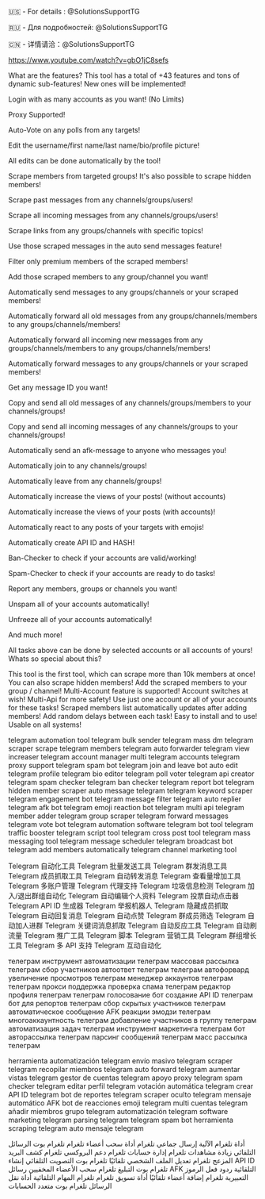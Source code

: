 🇺🇸 - For details : @SolutionsSupportTG

🇷🇺 - Для подробностей: @SolutionsSupportTG

🇨🇳 - 详情请洽：@SolutionsSupportTG

https://www.youtube.com/watch?v=gbO1jC8sefs

What are the features? This tool has a total of +43 features and tons of dynamic sub-features! New ones will be implemented!

Login with as many accounts as you want! (No Limits)

Proxy Supported!

Auto-Vote on any polls from any targets!

Edit the username/first name/last name/bio/profile picture!

All edits can be done automatically by the tool!

Scrape members from targeted groups! It's also possible to scrape hidden members!

Scrape past messages from any channels/groups/users!

Scrape all incoming messages from any channels/groups/users!

Scrape links from any groups/channels with specific topics!

Use those scraped messages in the auto send messages feature!

Filter only premium members of the scraped members!

Add those scraped members to any group/channel you want!

Automatically send messages to any groups/channels or your scraped members!

Automatically forward all old messages from any groups/channels/members to any groups/channels/members!

Automatically forward all incoming new messages from any groups/channels/members to any groups/channels/members!

Automatically forward messages to any groups/channels or your scraped members!

Get any message ID you want!

Copy and send all old messages of any channels/groups/members to your channels/groups!

Copy and send all incoming messages of any channels/groups to your channels/groups!

Automatically send an afk-message to anyone who messages you!

Automatically join to any channels/groups!

Automatically leave from any channels/groups!

Automatically increase the views of your posts! (without accounts)

Automatically increase the views of your posts (with accounts)!

Automatically react to any posts of your targets with emojis!

Automatically create API ID and HASH!

Ban-Checker to check if your accounts are valid/working!

Spam-Checker to check if your accounts are ready to do tasks!

Report any members, groups or channels you want!

Unspam all of your accounts automatically!

Unfreeze all of your accounts automatically!

And much more!

All tasks above can be done by selected accounts or all accounts of yours!
Whats so special about this?

This tool is the first tool, which can scrape more than 10k members at once!
You can also scrape hidden members!
Add the scraped members to your group / channel!
Multi-Account feature is supported!
Account switches at wish!
Multi-Api for more safety!
Use just one account or all of your accounts for these tasks!
Scraped members list automatically updates after adding members!
Add random delays between each task!
Easy to install and to use!
Usable on all systems!

telegram automation tool
telegram bulk sender
telegram mass dm
telegram scraper
scrape telegram members
telegram auto forwarder
telegram view increaser
telegram account manager
multi telegram accounts
telegram proxy support
telegram spam bot
telegram join and leave bot
auto edit telegram profile
telegram bio editor
telegram poll voter
telegram api creator
telegram spam checker
telegram ban checker
telegram report bot
telegram hidden member scraper
auto message telegram
telegram keyword scraper
telegram engagement bot
telegram message filter
telegram auto replier
telegram afk bot
telegram emoji reaction bot
telegram multi api
telegram member adder
telegram group scraper
telegram forward messages
telegram vote bot
telegram automation software
telegram bot tool
telegram traffic booster
telegram script tool
telegram cross post tool
telegram mass messaging tool
telegram message scheduler
telegram broadcast bot
telegram add members automatically
telegram channel marketing tool

Telegram 自动化工具
Telegram 批量发送工具
Telegram 群发消息工具
Telegram 成员抓取工具
Telegram 自动转发消息
Telegram 查看量增加工具
Telegram 多账户管理
Telegram 代理支持
Telegram 垃圾信息检测
Telegram 加入/退出群组自动化
Telegram 自动编辑个人资料
Telegram 投票自动点击器
Telegram API ID 生成器
Telegram 举报机器人
Telegram 隐藏成员抓取
Telegram 自动回复消息
Telegram 自动点赞
Telegram 群成员筛选
Telegram 自动加人进群
Telegram 关键词消息抓取
Telegram 自动反应工具
Telegram 自动刷流量
Telegram 推广工具
Telegram 脚本
Telegram 营销工具
Telegram 群组增长工具
Telegram 多 API 支持
Telegram 互动自动化

телеграм инструмент автоматизации
телеграм массовая рассылка
телеграм сбор участников
автоответ телеграм
телеграм автофорвард
увеличение просмотров телеграм
менеджер аккаунтов телеграм
телеграм прокси поддержка
проверка спама телеграм
редактор профиля телеграм
телеграм голосование бот
создание API ID телеграм
бот для репортов телеграм
сбор скрытых участников телеграм
автоматическое сообщение AFK
реакции эмодзи телеграм
многоаккаунтность телеграм
добавление участников в группу телеграм
автоматизация задач телеграм
инструмент маркетинга телеграм
бот авторассылка телеграм
парсинг сообщений телеграм
масс рассылка телеграм


herramienta automatización telegram
envío masivo telegram
scraper telegram
recopilar miembros telegram
auto forward telegram
aumentar vistas telegram
gestor de cuentas telegram
apoyo proxy telegram
spam checker telegram
editar perfil telegram
votación automática telegram
crear API ID telegram
bot de reportes telegram
scraper oculto telegram
mensaje automático AFK
bot de reacciones emoji telegram
multi cuentas telegram
añadir miembros grupo telegram
automatización telegram
software marketing telegram
parsing telegram
telegram spam bot
herramienta scraping telegram
auto mensaje telegram

أداة تلغرام الآلية
إرسال جماعي تلغرام
أداة سحب أعضاء تلغرام
تلغرام بوت الرسائل التلقائي
زيادة مشاهدات تلغرام
إدارة حسابات تلغرام
دعم البروكسي تلغرام
كشف البريد المزعج تلغرام
تعديل الملف الشخصي تلقائيًا
تلغرام بوت التصويت التلقائي
إنشاء API ID تلغرام
بوت التبليغ تلغرام
سحب الأعضاء المخفيين
رسائل AFK التلقائية
ردود فعل الرموز التعبيرية تلغرام
إضافة أعضاء تلقائيًا
أداة تسويق تلغرام
تلغرام المهام التلقائية
أداة نقل الرسائل
تلغرام بوت متعدد الحسابات
